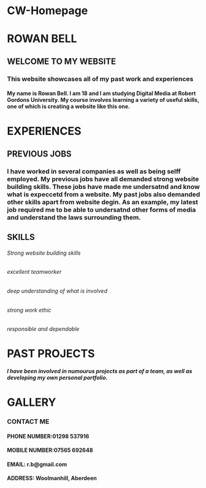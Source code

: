 # CW-Homepage
<body>
  <h1>ROWAN BELL</h1>
<p2> 
  <h2> WELCOME TO MY WEBSITE</h2>
      <h3> This website showcases all of my past work and experiences</h3>
           <h4>My name is Rowan Bell. I am 18 and I am studying Digital Media at Robert Gordons University. My course involves learning a variety of useful skills, one of which is creating a website like this one.</h4>

<p3>
  <h1> EXPERIENCES </h1>
  <h2>PREVIOUS JOBS</h2>
      <h3>I have worked in several companies as well as being selff employed. My previous jobs have all demanded strong website building skills. These jobs have made me undersatnd and know what is expeccetd from a website. My past jobs also demanded other skills apart from website degin. As an example, my latest job required me to be able to undersatnd other forms of media and understand the laws surrounding them. 
        <h2>SKILLS</2>
            <h6>Strong website building skills</h6>
            <h6>excellent teamworker</h6>
            <h6>deep understanding of what is involved</h6>
            <h6>strong work ethic</h6>
            <h6>responsible and dependable</h6>
<p4>
  <h1>PAST PROJECTS</h1>
     <h5> I have been involved in numourus projects as part of a team, as well as developing my own personal portfolio.</h5>
     
<p5>
  <h1>GALLERY</h1>

<p6>
  <h3>CONTACT ME</h3>
      <h4>PHONE NUMBER:01298 537916</h4>
      <h4>MOBILE NUMBER:07565 692648</h4>
      <h4>EMAIL: r.b@gmail.com</h4>
      <h4>ADDRESS: Woolmanhill, Aberdeen</h4>
</body>
